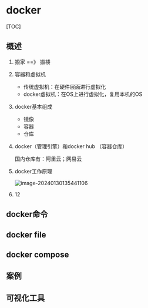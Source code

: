 # docker

[TOC]



## 概述

1.  搬家  ==》 搬楼

2.  容器和虚拟机

    - 传统虚拟机：在硬件层面进行虚拟化
    - docker虚拟机：在OS上进行虚拟化，复用本机的OS

3. docker基本组成

    - 镜像
    - 容器
    - 仓库

4. docker（管理引擎）和docker hub （容器仓库）

    国内仓库有：阿里云；网易云

5. docker工作原理

    ![image-20240130135441106](C:\Users\xu.wei\AppData\Roaming\Typora\typora-user-images\image-20240130135441106.png)

6. 12

## docker命令



## docker file



## docker compose



## 案例



## 可视化工具

